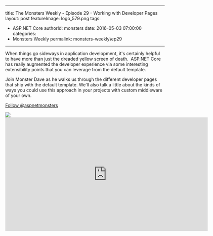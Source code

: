
---
title: The Monsters Weekly - Episode 29 -  Working with Developer Pages
layout: post
featureImage: logo_579.png
tags: 
  - ASP.NET Core
authorId: monsters
date: 2016-05-03 07:00:00
categories:
  - Monsters Weekly
permalink: monsters-weekly\ep29
---

<p>When things go sideways in application development, it's certainly helpful to have more than just the dreaded yellow screen of death. &nbsp;ASP.NET Core has really augmented the developer experience via some interesting extensibility points that you can leverage from the default template.</p><p>Join Monster Dave as he walks us through the different developer pages that ship with the default template. We'll also talk a little about the kinds of ways you could use this approach in your projects with custom middleware of your own.</p><p><a class="twitter-follow-button" href="https://twitter.com/aspnetmonsters">Follow @aspnetmonsters</a></p> <img src="http://m.webtrends.com/dcs1wotjh10000w0irc493s0e_6x1g/njs.gif?dcssip=channel9.msdn.com&dcsuri=https://s.ch9.ms/Series/aspnetmonsters/feed&WT.dl=0&WT.entryid=Entry:RSSView:947026c4e27b4a939c64a5fb003027c7">

<!--more-->
<iframe src='https://channel9.msdn.com/Series/aspnetmonsters/Episode-29-Working-with-Developer-Pages/player' width='640' height='360' allowFullScreen frameBorder='0'></iframe>
